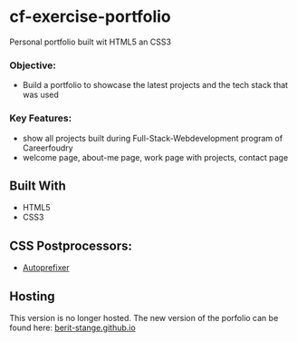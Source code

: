 # cf-exercise-portfolio
Personal portfolio built wit HTML5 an CSS3

### Objective:
- Build a portfolio to showcase the latest projects and the tech stack that was used


### Key Features:
- show all projects built during Full-Stack-Webdevelopment program of Careerfoudry 
- welcome page, about-me page, work page with projects, contact page

## Built With
- HTML5
- CSS3

## CSS Postprocessors:
- [Autoprefixer ](https://autoprefixer.github.io/)

## Hosting
This version is no longer hosted. The new version of the porfolio can be found here: 
[ berit-stange.github.io ](https://berit-stange.github.io/) 